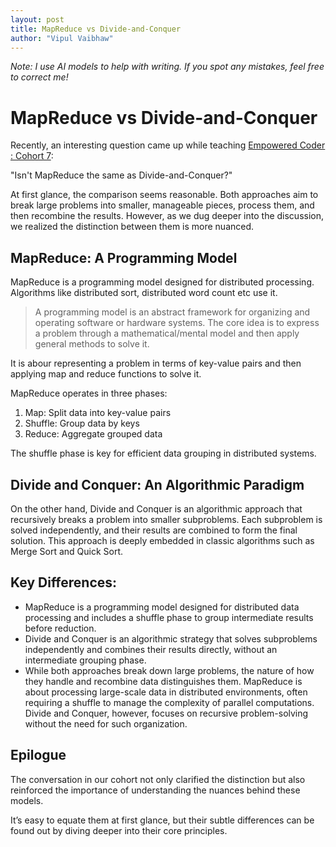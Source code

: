 ```yaml
---
layout: post
title: MapReduce vs Divide-and-Conquer
author: "Vipul Vaibhaw"
---
```

*Note: I use AI models to help with writing. If you spot any mistakes, feel free to correct me!*

# MapReduce vs Divide-and-Conquer

Recently, an interesting question came up while teaching [Empowered Coder : Cohort 7](https://www.empoweredcoder.com/):

"Isn't MapReduce the same as Divide-and-Conquer?"

At first glance, the comparison seems reasonable. Both approaches aim to break large problems into smaller, manageable pieces, process them, and then recombine the results. However, as we dug deeper into the discussion, we realized the distinction between them is more nuanced.

## MapReduce: A Programming Model

MapReduce is a programming model designed for distributed processing. Algorithms like distributed sort, distributed word count etc use it.

> A programming model is an abstract framework for organizing and operating software or hardware systems.
>The core idea is to express a problem through a mathematical/mental model and then apply general methods to solve it.

It is abour representing a problem in terms of key-value pairs and then applying map and reduce functions to solve it.

MapReduce operates in three phases:
1. Map: Split data into key-value pairs
2. Shuffle: Group data by keys
3. Reduce: Aggregate grouped data

The shuffle phase is key for efficient data grouping in distributed systems.

## Divide and Conquer: An Algorithmic Paradigm

On the other hand, Divide and Conquer is an algorithmic approach that recursively breaks a problem into smaller subproblems. Each subproblem is solved independently, and their results are combined to form the final solution. This approach is deeply embedded in classic algorithms such as Merge Sort and Quick Sort.

## Key Differences:
- MapReduce is a programming model designed for distributed data processing and includes a shuffle phase to group intermediate results before reduction.
- Divide and Conquer is an algorithmic strategy that solves subproblems independently and combines their results directly, without an intermediate grouping phase.
- While both approaches break down large problems, the nature of how they handle and recombine data distinguishes them. MapReduce is about processing large-scale data in distributed environments, often requiring a shuffle to manage the complexity of parallel computations. Divide and Conquer, however, focuses on recursive problem-solving without the need for such organization.

## Epilogue
The conversation in our cohort not only clarified the distinction but also reinforced the importance of understanding the nuances behind these models.

It’s easy to equate them at first glance, but their subtle differences can be found out by diving deeper into their core principles.